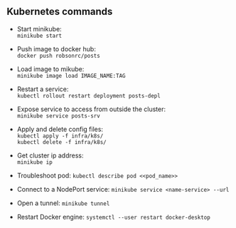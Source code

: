 ## Kubernetes commands

- Start minikube:  
`minikube start`

- Push image to docker hub:  
`docker push robsonrc/posts`

- Load image to mikube:  
`minikube image load IMAGE_NAME:TAG`

- Restart a service:  
`kubectl rollout restart deployment posts-depl`

- Expose service to access from outside the cluster:  
`minikube service posts-srv`

- Apply and delete config files:  
`kubectl apply -f infra/k8s/`  
`kubectl delete -f infra/k8s/`

- Get cluster ip address:  
`minikube ip`

- Troubleshoot pod:
`kubectl describe pod <<pod_name>>`

- Connect to a NodePort service:
`minikube service <name-service> --url`

- Open a tunnel:
`minikube tunnel`

- Restart Docker engine:
`systemctl --user restart docker-desktop`